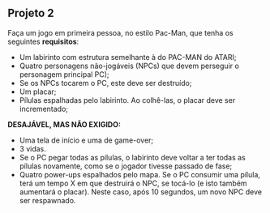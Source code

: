 ## Projeto 2

Faça um jogo em primeira pessoa, no estilo Pac-Man, que tenha os seguintes **requisitos**:

- Um labirinto com estrutura semelhante à do PAC-MAN do ATARI;
- Quatro personagens não-jogáveis (NPCs) que devem perseguir o personagem principal PC);
- Se os NPCs tocarem o PC, este deve ser destruído;
- Um placar;
- Pílulas espalhadas pelo labirinto. Ao colhê-las, o placar deve ser incrementado;

**DESAJÁVEL, MAS NÃO EXIGIDO:**

- Uma tela de início e uma de game-over;
- 3 vidas.
- Se o PC pegar todas as pílulas, o labirinto deve voltar a ter todas as pílulas novamente, como se o jogador tivesse passado de fase;
- Quatro power-ups espalhados pelo mapa. Se o PC consumir uma pílula, terá um tempo X em que destruirá o NPC, se tocá-lo (e isto também aumentará o placar). Neste caso, após 10 segundos, um novo NPC deve ser respawnado. 
